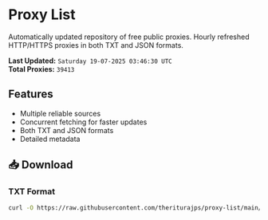 # Proxy List

Automatically updated repository of free public proxies. Hourly refreshed HTTP/HTTPS proxies in both TXT and JSON formats.

**Last Updated:** `Saturday 19-07-2025 03:46:30 UTC`  
**Total Proxies:** `39413`

## Features
- Multiple reliable sources
- Concurrent fetching for faster updates
- Both TXT and JSON formats
- Detailed metadata

## 📥 Download

### TXT Format
```bash
curl -O https://raw.githubusercontent.com/theriturajps/proxy-list/main/proxies.txt